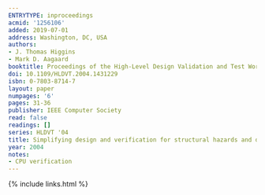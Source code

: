 ```yaml
---
ENTRYTYPE: inproceedings
acmid: '1256106'
added: 2019-07-01
address: Washington, DC, USA
authors:
- J. Thomas Higgins
- Mark D. Aagaard
booktitle: Proceedings of the High-Level Design Validation and Test Workshop, 2004. Ninth IEEE International
doi: 10.1109/HLDVT.2004.1431229
isbn: 0-7803-8714-7
layout: paper
numpages: '6'
pages: 31-36
publisher: IEEE Computer Society
read: false
readings: []
series: HLDVT '04
title: Simplifying design and verification for structural hazards and datapaths in pipelined circuits
year: 2004
notes:
- CPU verification
---
```

{% include links.html %}
